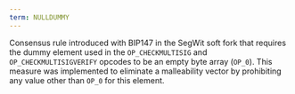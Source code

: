 ```yaml
---
term: NULLDUMMY
---
```


Consensus rule introduced with BIP147 in the SegWit soft fork that requires the dummy element used in the `OP_CHECKMULTISIG` and `OP_CHECKMULTISIGVERIFY` opcodes to be an empty byte array (`OP_0`). This measure was implemented to eliminate a malleability vector by prohibiting any value other than `OP_0` for this element.

